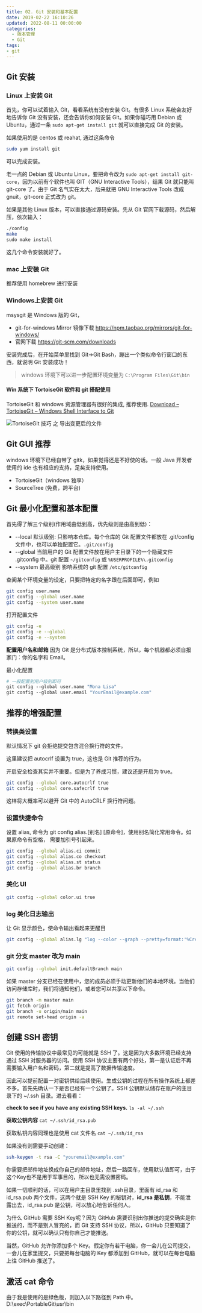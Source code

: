 ```yaml
---
title: 02. Git 安装和基本配置
date: 2019-02-22 16:10:26
updated: 2022-08-11 00:00:00
categories:
  - 版本管理
  - Git
tags:
- git
---
```


## Git 安装

### Linux 上安装 Git

首先，你可以试着输入 Git，看看系统有没有安装 Git。有很多 Linux 系统会友好地告诉你 Git 没有安装，还会告诉你如何安装 Git。如果你碰巧用 Debian 或 Ubuntu，通过一条 `sudo apt-get install git`
就可以直接完成 Git 的安装。

如果使用的是 centos 或 reahat, 通过这条命令

```sh
sudo yum install git
```

可以完成安装。

老一点的 Debian 或 Ubuntu Linux，要把命令改为 `sudo apt-get install git-core`，因为以前有个软件也叫 GIT（GNU Interactive Tools），结果 Git 就只能叫 git-core 了。由于 Git 名气实在太大，后来就把 GNU Interactive Tools 改成 gnuit，git-core 正式改为 git。

如果是其他 Linux 版本，可以直接通过源码安装。先从 Git 官网下载源码，然后解压，依次输入：

```sh
./config
make
sudo make install
```

这几个命令安装就好了。

### mac 上安装 Git

推荐使用 homebrew 进行安装

### Windows上安装 Git

msysgit 是 Windows 版的 Git，

* git-for-windows Mirror 镜像下载 <https://npm.taobao.org/mirrors/git-for-windows/>
* 官网下载 <https://git-scm.com/downloads>

安装完成后，在开始菜单里找到 Git->Git Bash，蹦出一个类似命令行窗口的东西，就说明 Git 安装成功！

> windows 环境下可以进一步配置环境变量为 `C:\Program Files\Git\bin`

#### Win 系统下 TortoiseGit 软件和 git 搭配使用

TortoiseGit 和 windows 资源管理器有很好的集成, 推荐使用.
[Download – TortoiseGit – Windows Shell Interface to Git](https://tortoisegit.org/download/)

![TortoiseGit 技巧 之 导出变更后的文件](https://upload-images.jianshu.io/upload_images/1662509-4bf5ccfaf3cb4115.gif?imageMogr2/auto-orient/strip)

## Git GUI 推荐

windows 环境下已经自带了 gitk，如果觉得还是不好使的话。一般 Java 开发者使用的 ide 也有相应的支持，足矣支持使用。

* TortoiseGit（windows 独享）
* SourceTree (免费，跨平台)

## Git 最小化配置和基本配置

首先得了解三个级别(作用域由低到高，优先级则是由高到低)：

* --local 默认级别: 只影响本仓库。每个仓库的 Git 配置文件都放在 .git/config 文件中，也可以单独配置它。`.git/config`
* --global 当前用户的 Git 配置文件放在用户主目录下的一个隐藏文件 .gitconfig 中。git 配置 `~/gitconfig` 或 `%USERPROFILE%\.gitconfig`
* --system 最高级别 影响系统的 git 配置 `/etc/gitconfig`

查阅某个环境变量的设定，只要把特定的名字跟在后面即可，例如

```sh
git config user.name
git config --global user.name
git config --system user.name
```

打开配置文件

```sh
git config -e
git config -e --global
git config -e --system
```

**配置用户名和邮箱**
因为 Git 是分布式版本控制系统，所以，每个机器都必须自报家门：你的名字和 Email。

最小化配置

```sh
# 一般配置到用户级别即可
git config --global user.name "Mona Lisa"
git config --global user.email "YourEmail@example.com"
```

## 推荐的增强配置

### 转换类设置

默认情况下 git 会拒绝提交包含混合换行符的文件。

这里建议把 autocrlf 设置为 true，这也是 Git 推荐的行为。

开启安全检查其实并不重要。但是为了养成习惯，建议还是开启为 true。

```sh
git config --global core.autocrlf true
git config --global core.safecrlf true
```

这样将大概率可以避开 Git 中的 AutoCRLF 换行符问题。

### 设置快捷命令

设置 alias, 命令为 git config alias.[别名] [原命令]，使用别名简化常用命令。如果原命令有空格， 需要加引号引起来。

```sh
git config --global alias.ci commit
git config --global alias.co checkout
git config --global alias.st status
git config --global alias.br branch
```

### 美化 UI

```sh
git config --global color.ui true
```

### log 美化日志输出

让 Git 显示颜色，使命令输出看起来更醒目

```sh
git config --global alias.lg "log --color --graph --pretty=format:'%Cred%h%Creset -%C(yellow)%d%Creset %s %Cgreen(%cr) %C(bold blue)<%an>%Creset' --abbrev-commit"
```

### git 分支 master 改为 main

```sh
git config --global init.defaultBranch main
```

如果 master 分支已经在使用中，您的成员必须手动更新他们的本地环境。当他们访问存储库时，我们将通知他们，或者您可以共享以下命令。

```sh
git branch -m master main
git fetch origin
git branch -u origin/main main
git remote set-head origin -a
```

## 创建 SSH 密钥

Git 使用的传输协议中最常见的可能就是 SSH 了。这是因为大多数环境已经支持通过 SSH 对服务器的访问。使用 SSH 协议主要有两个好处，第一是认证后不再需要输入用户名和密码，第二就是提高了数据传输速度。

因此可以提前配置一对密钥供给后续使用。生成公钥的过程在所有操作系统上都差不多。首先先确认一下是否已经有一个公钥了。SSH 公钥默认储存在账户的主目录下的 ~/.ssh 目录。进去看看：

**check to see if you have any existing SSH keys.**
`ls -al ~/.ssh`

**获取公钥内容**
`cat ~/.ssh/id_rsa.pub`

获取私钥内容同理也是使用 cat 文件名
`cat ~/.ssh/id_rsa`

如果没有则需要手动创建：

```sh
ssh-keygen -t rsa -C "youremail@example.com"
```

你需要把邮件地址换成你自己的邮件地址，然后一路回车，使用默认值即可，由于这个Key也不是用于军事目的，所以也无需设置密码。

如果一切顺利的话，可以在用户主目录里找到 .ssh目录，里面有 id_rsa 和 id_rsa.pub 两个文件，这两个就是 SSH Key 的秘钥对，**id_rsa 是私钥**，不能泄露出去，id_rsa.pub 是公钥，可以放心地告诉任何人。

为什么 GitHub 需要 SSH Key呢？因为 GitHub 需要识别出你推送的提交确实是你推送的，而不是别人冒充的，而 Git 支持 SSH 协议，所以，GitHub 只要知道了你的公钥，就可以确认只有你自己才能推送。

当然，GitHub 允许你添加多个 Key。假定你有若干电脑，你一会儿在公司提交，一会儿在家里提交，只要把每台电脑的 Key 都添加到 GitHub，就可以在每台电脑上往 GitHub 推送了。

<!-- more -->

## 激活 cat 命令

由于我是使用的是绿色版，则加入以下路径到 Path 中。
D:\exec\PortableGit\usr\bin
